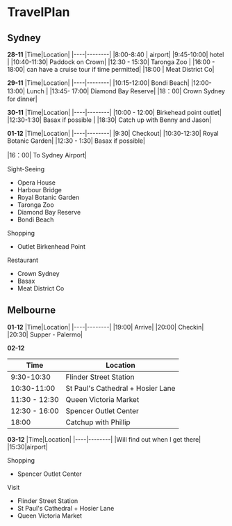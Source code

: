 # TravelPlan

## Sydney

**28-11**
|Time|Location|
|----|--------|
|8:00-8:40 | airport|
|9:45-10:00| hotel  |
|10:40-11:30| Paddock on Crown|
|12:30 - 15:30| Taronga Zoo |
|16:00 - 18:00| can have a cruise tour if time permitted| 
|18:00 | Meat District Co|

**29-11**
|Time|Location|
|----|--------|
|10:15-12:00| Bondi Beach| 
|12:00-13:00| Lunch |
|13:45- 17:00| Diamond Bay Reserve| 
|18：00| Crown Sydney for dinner|

**30-11**
|Time|Location|
|----|--------|
|10:00 - 12:00| Birkehead point outlet|
|12:30-1:30| Basax if possible |
|18:30| Catch up with Benny and Jason|

**01-12**
|Time|Location|
|----|--------|
|9:30| Checkout|
|10:30-12:30| Royal Botanic Garden|
|12:30 - 1:30| Basax if possible|

|16：00| To Sydney Airport|

Sight-Seeing
* Opera House
* Harbour Bridge
* Royal Botanic Garden
* Taronga Zoo
* Diamond Bay Reserve
* Bondi Beach

Shopping
* Outlet Birkenhead Point

Restaurant
* Crown Sydney
* Basax
* Meat District Co

## Melbourne 

**01-12**
|Time|Location|
|----|--------|
|19:00| Arrive|
|20:00| Checkin|
|20:30| Supper - Palermo| 


**02-12**

|Time|Location|
|----|--------|
|9:30-10:30|  Flinder Street Station|
|10:30-11:00| St Paul's Cathedral + Hosier Lane|
|11:30 - 12:30| Queen Victoria Market|
|12:30 - 16:00| Spencer Outlet Center|
|18:00|Catchup with Phillip|

**03-12**
|Time|Location|
|----|--------|
|Will find out when I get there|
|15:30|airport|


Shopping
* Spencer Outlet Center

Visit 
* Flinder Street Station
* St Paul's Cathedral + Hosier Lane
* Queen Victoria Market
